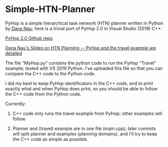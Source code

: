 # Simple-HTN-Planner
PyHop is a simple hierarchical task network (HTN) planner written in Python by [Dana Nau](https://www.cs.umd.edu/users/nau/); here is a trivial port of PyHop 2.0 in Visual Studio (2019) C++.

[PyHop 2.0 Github repo](https://github.com/oubiwann/pyhop)

[Dana Nau's Slides on HTN Planning -- PyHop and the travel example are detailed](https://www.cs.umd.edu/users/nau/apa/slides/htn-planning.pdf)

The file "MyHop.py" contains the python code to run the PyHop "Travel" example; tested with VS 2019 Python. I've uploaded this file so that you can compare the C++ code to the Python code.

I did my best to keep PyHop identificators in the C++ code, and to print exactly what and when PyHop does print, so you should be able to follow the C++ code from the Python code.

Currently:
1. C++ code only runs the travel example from PyHop; other examples will follow.

2. Planner and (travel) example are in one file (main.cpp); later commits will split planner and examples (planning domains), and I'll try to keep the C++ code as simple as possible.
